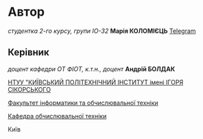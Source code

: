 # Автор

_студентка 2-го курсу, групи ІО-32_ **Марія КОЛОМІЄЦЬ** [Telegram](https://t.me/Sunnytea0)


## Керівник

_доцент кафедри ОТ ФІОТ, к.т.н., доцент_ **Андрій БОЛДАК**

[НТУУ "КИЇВСЬКИЙ ПОЛІТЕХНІЧНИЙ ІНСТИТУТ імені ІГОРЯ СІКОРСЬКОГО](https://kpi.ua/)

[Факультет інформатики та обчислювальної техніки](https://fiot.kpi.ua/)

[Кафедра обчислювальної техніки](https://comsys.kpi.ua/)

Київ
